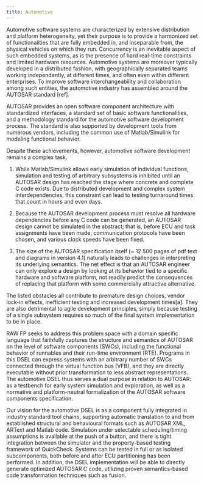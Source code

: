 ```yaml
---
title: Automotive
---
```


Automotive software systems are characterized by extensive distribution and
platform heterogeneity, yet their purpose is to provide a harmonized set of
functionalities that are fully embedded in, and inseparable from, the physical
vehicles on which they run. Concurrency is an inevitable aspect of such
embedded systems, as is the presence of hard real-time constraints and limited
hardware resources. Automotive systems are moreover typically developed in a
distributed fashion, with geographically separated teams working independently,
at different times, and often even within different enterprises. To improve
software interchangeability and collaboration among such entities, the
automotive industry has assembled around the AUTOSAR standard [ref].


AUTOSAR provides an open software component architecture with standardized
interfaces, a standard set of basic software functionalities, and a methodology
standard for the automotive software development process. The standard is also
supported by development tools from numerous vendors, including the common use
of Matlab/Simulink for modeling functional behavior.


Despite these achievements, however, automotive software development remains a
complex task.

  1. While Matlab/Simulink allows early simulation of individual functions,
     simulation and testing of arbitrary subsystems is inhibited until an
     AUTOSAR design has reached the stage where concrete and complete C code
     exists. Due to distributed development and complex system
     interdependencies, this constraint can lead to testing turnaround times
     that count in hours and even days.

  2. Because the AUTOSAR development process must resolve all hardware
     dependencies before any C code can be generated, an AUTOSAR design cannot
     be simulated in the abstract; that is, before ECU and task assignments
     have been made, communication protocols have been chosen, and various
     clock speeds have been fixed.

  3. The size of the AUTOSAR specification itself (~ 12 500 pages of pdf text
     and diagrams in version 4.1) naturally leads to challenges in interpreting
     its underlying semantics. The net effect is that an AUTOSAR engineer can
     only explore a design by looking at its behavior tied to a specific
     hardware and software platform, not readily predict the consequences of
     replacing that platform with some commercially attractive alternative.

The listed obstacles all contribute to premature design choices, vendor lock-in
effects, inefficient testing and increased development times[a]. They are also
detrimental to agile development principles, simply because testing of a single
subsystem requires so much of the final system implementation to be in place.


RAW FP seeks to address this problem space with a domain specific language that
faithfully captures the structure and semantics of AUTOSAR on the level of
software components (SWCs), including the functional behavior of runnables and
their run-time environment (RTE). Programs in this DSEL can express systems
with an arbitrary number of SWCs connected through the virtual function bus
(VFB), and they are directly executable without prior transformation to less
abstract representations. The automotive DSEL thus serves a dual purpose in
relation to AUTOSAR: as a testbench for early system simulation and
exploration, as well as a normative and platform-neutral formalization of the
AUTOSAR software components specification.


Our vision for the automotive DSEL is as a component fully integrated in
industry standard tool chains, supporting automatic translation to and from
established structural and behavioural formats such as AUTOSAR XML, ARText and
Matlab code. Simulation under selectable scheduling/timing assumptions is
available at the push of a button, and there is tight integration between the
simulator and the property-based testing framework of QuickCheck. Systems can
be tested in full or as isolated subcomponents, both before and after ECU
partitioning has been performed. In addition, the DSEL implementation will be
able to directly generate optimized AUTOSAR C code, utilizing proven
semantics-based code transformation techniques such as fusion.

